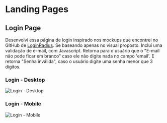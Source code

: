 # Landing Pages

## Login Page

Desenvolvi essa página de login inspirado nos mockups que encontrei no GitHub de [LoginRadius](https://github.com/LoginRadius/awesome-login-pages). Se baseando apenas no visual proposto.
Incluí uma validação de e-mail, com Javascript. Retorna para o usuário que o "E-mail não pode ficar em branco" caso ele não digite nada no campo 'email'. E retorna "Senha inválida", caso o usuário digite uma senha menor que 3 dígitos.

### Login - Desktop

![Login - Desktop](https://user-images.githubusercontent.com/75337478/188515761-c025c7f9-b42b-4d4f-9bd5-71e633a28918.png)

### Login - Mobile

![Login - Mobile](https://user-images.githubusercontent.com/75337478/188515804-57a5d349-cb88-4d0f-9c7e-0076bd8b38d4.png)
